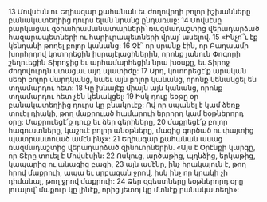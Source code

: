 13 Մովսէսն ու Եղիազար քահանան եւ ժողովրդի բոլոր իշխանները բանակատեղիից դուրս ելան նրանց ընդառաջ: 14 Մովսէսը բարկացաւ զօրահրամանատարների՝ ռազմադաշտից վերադարձած հազարապետների ու հարիւրապետների վրայ՝ ասելով. 15 «Ինչո՞ւ էք կենդանի թողել բոլոր կանանց: 16 Չէ՞ որ սրանք էին, որ Բաղաամի խորհրդով կոտորեցին իսրայէլացիներին, որոնք յանուն Փոգորի շեղուեցին Տիրոջից եւ արհամարհեցին նրա խօսքը, եւ Տիրոջ ժողովուրդն ստացաւ այդ պատիժը: 17 Արդ, կոտորեցէ՛ք արական սեռի բոլոր մարդկանց, նաեւ այն բոլոր կանանց, որոնք կենակցել են տղամարդու հետ: 18 Կը խնայէք միայն այն կանանց, որոնք տղամարդու հետ չեն կենակցել: 19 Իսկ դուք եօթը օր բանակատեղիից դուրս կը բնակուէք: Ով որ սպանել է կամ ձեռք տուել դիակի, թող մաքրուած համարուի երրորդ կամ եօթներորդ օրը: Մաքրուեցէ՛ք դուք եւ ձեր գերիները, 20 մաքրեցէ՛ք բոլոր հագուստները, կաշուէ բոլոր անօթները, մազից գործած ու փայտից պատրաստուած ամէն ինչ»:
21 Եղիազար քահանան ասաց ռազմադաշտից վերադարձած զինուորներին. «Այս է Օրէնքի կարգը, որ Տէրը տուել է Մովսէսին: 22 Ոսկուց, արծաթից, պղնձից, երկաթից, կապարից ու անագից բացի, 23 այն ամէնը, ինչ հրակայուն է, թող հրով մաքրուի, ապա եւ սրբազան ջրով, իսկ ինչ որ կրակի չի դիմանայ, թող ջրով մաքրուի: 24 Ձեր զգեստները եօթներորդ օրը լուալով՝ մաքուր կը լինէք, որից յետոյ կը մտնէք բանակատեղի»:
